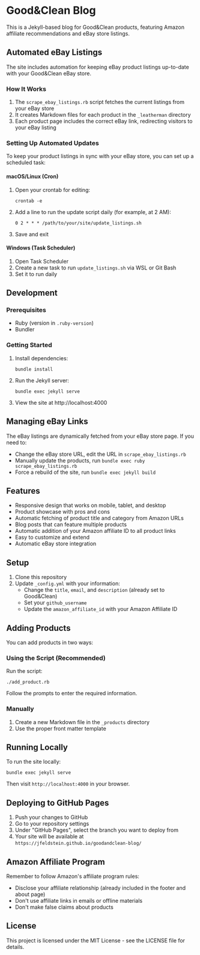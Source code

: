 # Good&Clean Blog

This is a Jekyll-based blog for Good&Clean products, featuring Amazon affiliate recommendations and eBay store listings.

## Automated eBay Listings

The site includes automation for keeping eBay product listings up-to-date with your Good&Clean eBay store.

### How It Works

1. The `scrape_ebay_listings.rb` script fetches the current listings from your eBay store
2. It creates Markdown files for each product in the `_leatherman` directory
3. Each product page includes the correct eBay link, redirecting visitors to your eBay listing

### Setting Up Automated Updates

To keep your product listings in sync with your eBay store, you can set up a scheduled task:

#### macOS/Linux (Cron)

1. Open your crontab for editing:
   ```
   crontab -e
   ```

2. Add a line to run the update script daily (for example, at 2 AM):
   ```
   0 2 * * * /path/to/your/site/update_listings.sh
   ```

3. Save and exit

#### Windows (Task Scheduler)

1. Open Task Scheduler
2. Create a new task to run `update_listings.sh` via WSL or Git Bash
3. Set it to run daily

## Development

### Prerequisites

- Ruby (version in `.ruby-version`)
- Bundler

### Getting Started

1. Install dependencies:
   ```
   bundle install
   ```

2. Run the Jekyll server:
   ```
   bundle exec jekyll serve
   ```

3. View the site at http://localhost:4000

## Managing eBay Links

The eBay listings are dynamically fetched from your eBay store page. If you need to:

- Change the eBay store URL, edit the URL in `scrape_ebay_listings.rb`
- Manually update the products, run `bundle exec ruby scrape_ebay_listings.rb`
- Force a rebuild of the site, run `bundle exec jekyll build`

## Features

- Responsive design that works on mobile, tablet, and desktop
- Product showcase with pros and cons
- Automatic fetching of product title and category from Amazon URLs
- Blog posts that can feature multiple products
- Automatic addition of your Amazon affiliate ID to all product links
- Easy to customize and extend
- Automatic eBay store integration

## Setup

1. Clone this repository
2. Update `_config.yml` with your information:
   - Change the `title`, `email`, and `description` (already set to Good&Clean)
   - Set your `github_username`
   - Update the `amazon_affiliate_id` with your Amazon Affiliate ID

## Adding Products

You can add products in two ways:

### Using the Script (Recommended)

Run the script:

```
./add_product.rb
```

Follow the prompts to enter the required information.

### Manually

1. Create a new Markdown file in the `_products` directory
2. Use the proper front matter template

## Running Locally

To run the site locally:

```
bundle exec jekyll serve
```

Then visit `http://localhost:4000` in your browser.

## Deploying to GitHub Pages

1. Push your changes to GitHub
2. Go to your repository settings
3. Under "GitHub Pages", select the branch you want to deploy from
4. Your site will be available at `https://jfeldstein.github.io/goodandclean-blog/`

## Amazon Affiliate Program

Remember to follow Amazon's affiliate program rules:
- Disclose your affiliate relationship (already included in the footer and about page)
- Don't use affiliate links in emails or offline materials
- Don't make false claims about products

## License

This project is licensed under the MIT License - see the LICENSE file for details.